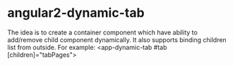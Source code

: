 # angular2-dynamic-tab
The idea is to create a container component which have ability to add/remove child component dynamically. It also supports binding children list from outside.
For example:
<app-dynamic-tab #tab [children]="tabPages"></app-dynamic-tab>
